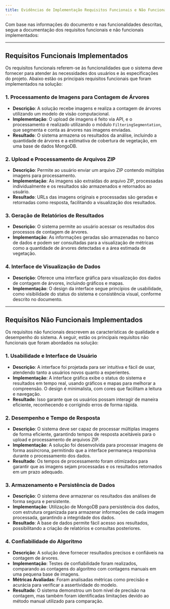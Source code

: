 ```yaml
---
title: Evidências de Implementação Requisitos Funcionais e Não Funcionais 
---
```


Com base nas informações do documento e nas funcionalidades descritas, segue a documentação dos requisitos funcionais e não funcionais implementados:

---

## Requisitos Funcionais Implementados

Os requisitos funcionais referem-se às funcionalidades que o sistema deve fornecer para atender às necessidades dos usuários e às especificações do projeto. Abaixo estão os principais requisitos funcionais que foram implementados na solução:

### 1. Processamento de Imagens para Contagem de Árvores
   - **Descrição**: A solução recebe imagens e realiza a contagem de árvores utilizando um modelo de visão computacional.
   - **Implementação**: O upload de imagens é feito via API, e o processamento é realizado utilizando o módulo `FilteringSegmentation`, que segmenta e conta as árvores nas imagens enviadas.
   - **Resultado**: O sistema armazena os resultados da análise, incluindo a quantidade de árvores e a estimativa de cobertura de vegetação, em uma base de dados MongoDB.

### 2. Upload e Processamento de Arquivos ZIP
   - **Descrição**: Permite ao usuário enviar um arquivo ZIP contendo múltiplas imagens para processamento.
   - **Implementação**: As imagens são extraídas do arquivo ZIP, processadas individualmente e os resultados são armazenados e retornados ao usuário.
   - **Resultado**: URLs das imagens originais e processadas são geradas e retornadas como resposta, facilitando a visualização dos resultados.

### 3. Geração de Relatórios de Resultados
   - **Descrição**: O sistema permite ao usuário acessar os resultados dos processos de contagem de árvores.
   - **Implementação**: As informações geradas são armazenadas no banco de dados e podem ser consultadas para a visualização de métricas como a quantidade de árvores detectadas e a área estimada de vegetação.

### 4. Interface de Visualização de Dados
   - **Descrição**: Oferece uma interface gráfica para visualização dos dados de contagem de árvores, incluindo gráficos e mapas.
   - **Implementação**: O design da interface segue princípios de usabilidade, como visibilidade do status do sistema e consistência visual, conforme descrito no documento.

---

## Requisitos Não Funcionais Implementados

Os requisitos não funcionais descrevem as características de qualidade e desempenho do sistema. A seguir, estão os principais requisitos não funcionais que foram abordados na solução:

### 1. Usabilidade e Interface de Usuário
   - **Descrição**: A interface foi projetada para ser intuitiva e fácil de usar, atendendo tanto a usuários novos quanto a experientes.
   - **Implementação**: A interface gráfica exibe o status do sistema e resultados em tempo real, usando gráficos e mapas para melhorar a compreensão. O design é minimalista, com cores que facilitam a leitura e navegação.
   - **Resultado**: Isso garante que os usuários possam interagir de maneira eficiente, reconhecendo e corrigindo erros de forma rápida.

### 2. Desempenho e Tempo de Resposta
   - **Descrição**: O sistema deve ser capaz de processar múltiplas imagens de forma eficiente, garantindo tempos de resposta aceitáveis para o upload e processamento de arquivos ZIP.
   - **Implementação**: A solução foi desenvolvida para processar imagens de forma assíncrona, permitindo que a interface permaneça responsiva durante o processamento dos dados.
   - **Resultado**: Os tempos de processamento foram otimizados para garantir que as imagens sejam processadas e os resultados retornados em um prazo adequado.

### 3. Armazenamento e Persistência de Dados
   - **Descrição**: O sistema deve armazenar os resultados das análises de forma segura e persistente.
   - **Implementação**: Utilização de MongoDB para persistência dos dados, com estrutura organizada para armazenar informações de cada imagem processada, garantindo a integridade dos dados.
   - **Resultado**: A base de dados permite fácil acesso aos resultados, possibilitando a criação de relatórios e consultas posteriores.

### 4. Confiabilidade do Algoritmo
   - **Descrição**: A solução deve fornecer resultados precisos e confiáveis na contagem de árvores.
   - **Implementação**: Testes de confiabilidade foram realizados, comparando as contagens do algoritmo com contagens manuais em uma pequena base de imagens.
   - **Métricas Avaliadas**: Foram analisadas métricas como precisão e acurácia para verificar a assertividade do modelo.
   - **Resultado**: O sistema demonstrou um bom nível de precisão na contagem, mas também foram identificadas limitações devido ao método manual utilizado para comparação.